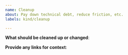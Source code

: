 ```yaml
---
name: Cleanup 
about: Pay down technical debt, reduce friction, etc.
labels: kind/cleanup

---
```


<!-- Please use this template while filing an issue to highlight technical debt to be paid down, or friction to be reduced -->

**What should be cleaned up or changed**:

**Provide any links for context**:


